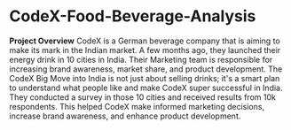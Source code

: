 # CodeX-Food-Beverage-Analysis

**Project Overview**
CodeX is a German beverage company that is aiming to make its mark in the Indian market. A few months ago, they launched their energy drink in 10 cities in India.
Their Marketing team is responsible for increasing brand awareness, market share, and product development. 
The CodeX Big Move into India is not just about selling drinks; it's a smart plan to understand what people like and make CodeX super successful in India. 
They conducted a survey in those 10 cities and received results from 10k respondents.
This helped CodeX make informed marketing decisions, increase brand awareness, and enhance product development.
